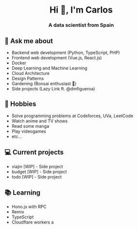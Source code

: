 <h1 align="center">Hi 👋, I'm Carlos</h1>
<h3 align="center">A data scientist from Spain</h3>

## 💬 Ask me about
- Backend web development (Python, TypeScript, PHP)
- Frontend web development (Vue.js, React.js)
- Docker
- Deep Learning and Machine Learning
- Cloud Architecture
- Design Patterns
- Gardening (Bonsai enthusiast :evergreen_tree:)
- Side projects (Lazy Link ft. @dmfigueroa)

## 📅 Hobbies
- Solve programming problems at Codeforces, UVa, LeetCode
- Watch anime and TV shows
- Read some manga
- Play videogames
- etc...

## 💻 Current projects
- viajin [WIP] - Side project
- budget [WIP] - Side project
- todo [WIP] - Side project

## 📚 Learning
- Hono.js with RPC
- Remix
- TypeScript
- Cloudflare workers
a